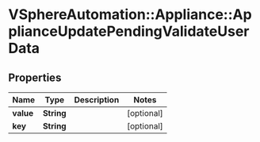 # VSphereAutomation::Appliance::ApplianceUpdatePendingValidateUserData

## Properties
Name | Type | Description | Notes
------------ | ------------- | ------------- | -------------
**value** | **String** |  | [optional] 
**key** | **String** |  | [optional] 


